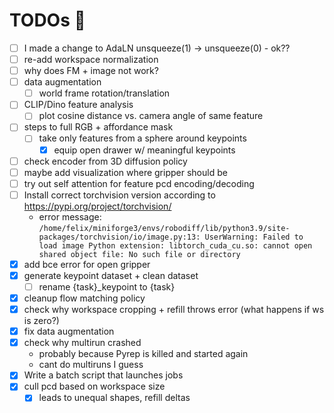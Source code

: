 # TODOs 📔
- [ ] I made a change to AdaLN unsqueeze(1) -> unsqueeze(0) - ok??
- [ ] re-add workspace normalization
- [ ] why does FM + image not work?
- [ ] data augmentation
  - [ ] world frame rotation/translation
- [ ] CLIP/Dino feature analysis
  - [ ] plot cosine distance vs. camera angle of same feature
- [ ] steps to full RGB + affordance mask
  - [ ] take only features from a sphere around keypoints
    - [x] equip open drawer w/ meaningful keypoints
- [ ] check encoder from 3D diffusion policy
- [ ] maybe add visualization where gripper should be
- [ ] try out self attention for feature pcd encoding/decoding
- [ ] Install correct torchvision version according to https://pypi.org/project/torchvision/
  - error message: ```/home/felix/miniforge3/envs/robodiff/lib/python3.9/site-packages/torchvision/io/image.py:13: UserWarning: Failed to load image Python extension: libtorch_cuda_cu.so: cannot open shared object file: No such file or directory```
- [x] add bce error for open gripper
- [x] generate keypoint dataset + clean dataset
  - [ ] rename {task}_keypoint to {task}
- [x] cleanup flow matching policy
- [x] check why workspace cropping + refill throws error (what happens if ws is zero?)
- [x] fix data augmentation
- [x]  check why multirun crashed
    - probably because Pyrep is killed and started again
    - cant do multiruns I guess 
- [x] Write a batch script that launches jobs
- [x] cull pcd based on workspace size 
  - [x] leads to unequal shapes, refill deltas 